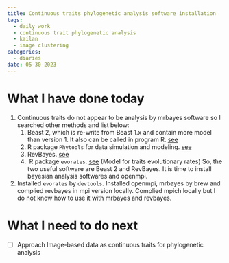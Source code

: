```yaml
---
title: Continuous traits phylogenetic analysis software installation
tags:
  - daily work
  - continuous trait phylogenetic analysis
  - kailan
  - image clustering
categories:
  - diaries
date: 05-30-2023
---
```

# What I have done today

1. Continuous traits do not appear to be analysis by mrbayes software so I searched other methods and list below:
	1. Beast 2, which is re-write from Beast 1.x and contain more model than version 1. It also can be called in program R. [see](https://github.com/BEAST2-Dev/beast-geo/releases/download/v1.2.0/phylogeography_s.pdf)
	2. R package `Phytools` for data simulation and modeling. [see](http://www.phytools.org/Cordoba2017/ex/5/Cont-char-models.html)
	3. RevBayes. [see](https://revbayes.github.io/tutorials/cont_traits/cont_trait_intro.html)
	4.  R package `evorates`. [see](https://github.com/bstaggmartin/evorates) (Model for traits evolutionary rates)
	So, the two useful software are Beast 2 and RevBayes. It is time to install bayesian analysis softwares and openmpi.
2. Installed `evorates` by `devtools`. Installed openmpi, mrbayes by brew and complied revbayes in mpi version locally. Complied mpich locally but I do not know how to use it with mrbayes and revbayes.

# What I need to do next
- [ ] Approach Image-based data as continuous traits for phylogenetic analysis 